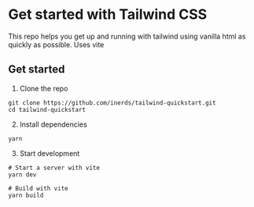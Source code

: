 # Get started with Tailwind CSS
This repo helps you get up and running with tailwind using vanilla html as quickly as possible. 
Uses vite

## Get started
1. Clone the repo
```
git clone https://github.com/inerds/tailwind-quickstart.git
cd tailwind-quickstart
```

2. Install dependencies
```
yarn
```

3. Start development
```
# Start a server with vite
yarn dev
```
```
# Build with vite
yarn build
```
